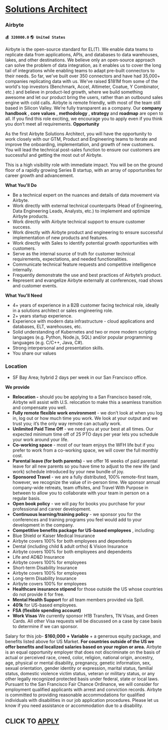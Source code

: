 # [Solutions Architect](https://www.remotewlb.com/apply/solutions-architect-73926)  
### Airbyte  
#### `💰 320000.0` `🌎 United States`  
Airbyte is the open-source standard for EL(T). We enable data teams to replicate data from applications, APIs, and databases to data warehouses, lakes, and other destinations. We believe only an open-source approach can solve the problem of data integration, as it enables us to cover the long tail of integrations while enabling teams to adapt pre-built connectors to their needs. So far, we've built over 350 connectors and have had 35,000+ companies replicating data with us. We've raised $181M from some of the world's top investors (Benchmark, Accel, Altimeter, Coatue, Y Combinator, etc.) and believe in product-led growth, where we build something awesome and let our product bring the users, rather than an outbound sales engine with cold calls. Airbyte is remote friendly, with most of the team still based in Silicon Valley. We’re fully transparent as a company. Our **company handbook** , **core values** , **methodology** , **strategy** and **roadmap** are open to all. If you find this
role exciting, we encourage you to apply even if you think you don’t meet all requirements. **Opportunity**

As the first Airbyte Solutions Architect, you will have the opportunity to work closely with our GTM, Product and Engineering teams to iterate and improve the onboarding, implementation, and growth of new customers. You will lead the technical post-sales function to ensure our customers are successful and getting the most out of Airbyte.

This is a high visibility role with immediate impact. You will be on the ground floor of a rapidly growing Series B startup, with an array of opportunities for career growth and advancement.

 **What You'll Do**

  * Be a technical expert on the nuances and details of data movement via Airbyte.
  * Work directly with external technical counterparts (Head of Engineering, Data Engineering Leads, Analysts, etc.) to implement and optimize Airbyte products.
  * Work directly with Airbyte technical support to ensure customer success.
  * Work directly with Airbyte product and engineering to ensure successful implementation of new products and features.
  * Work directly with Sales to identify potential growth opportunities with customers.
  * Serve as the internal source of truth for customer technical requirements, expectations, and needed functionalities.
  * Communicate technical feature requests and competitive intelligence internally.
  * Frequently demonstrate the use and best practices of Airbyte’s product.
  * Represent and evangelize Airbyte externally at conferences, road shows and customer events.

 **What You'll Need**

  * 4+ years of experience in a B2B customer facing technical role, ideally in a solutions architect or sales engineering role. 
  * 2+ years startup experience.
  * Experience with modern data infrastructure - cloud applications and databases, ELT, warehouses, etc.
  * Solid understanding of Kubernetes and two or more modern scripting languages (e.g. Python, Node.js, SQL) and/or popular programming languages (e.g. C/C++, Java, C#).
  * Strong interpersonal and presentation skills. 
  * You share our values

### Location

  * SF Bay Area; hybrid 2 days per week in our San Francisco office.

 **We provide**

  *  **Relocation -** should you be applying to a San Francisco based role, Airbyte will assist with U.S. relocation to make this a seamless transition and compensate you well.
  *  **Fully remote flexible work environment** \- we don’t look at when you log in, log out or how much time you work. We look at your output and we trust you; it’s the only way remote can actually work. 
  * **Unlimited Paid Time Off** \- we need you at your best at all times. Our expected minimum time off of 25 PTO days per year lets you schedule your work around your life.
  *  **Co-working space** \- most of our team enjoys the WFH life but if you prefer to work from a co-working space, we will cover the full monthly cost.
  *  **Parental leave (for both parents)** \- we offer 16 weeks of paid parental leave for all new parents so you have time to adjust to the new life (and work) schedule introduced by your new bundle of joy.
  *  **Sponsored Travel** \- we are a fully distributed, 100% remote-first team, however, we recognize the value of in-person time. We sponsor annual company-wide retreats, team offsites, and Travel With Purpose in between to allow you to collaborate with your team in person on a regular basis.
  *  **Open book policy** \- we will pay for books you purchase for your professional and career development. 
  * **Continuous learning/training policy** \- we sponsor you for the conferences and training programs you feel would add to your development in the company. 
  * **Competitive benefits package for US-based employees** , including:
  * Blue Shield or Kaiser Medical Insurance 
  * Airbyte covers 100% for both employees and dependents
  * Dental (including child & adult ortho) & Vision Insurance
  * Airbyte covers 100% for both employees and dependents
  * Life and AD&D Insurance
  * Airbyte covers 100% for employees
  * Short-term Disability Insurance 
  * Airbyte covers 100% for employees 
  * Long-term Disability Insurance
  * Airbyte covers 100% for employees
  *  **Healthcare insurance stipend** for those outside the US whose countries do not provide it for free.
  *  **Mental Health Support** for all team members provided via Spill.
  *  **401k** for US-based employees.
  *  **FSA (flexible spending account)**
  *  **Work Visas** We currently sponsor H1B Transfers, TN Visas, and Green Cards. All other Visa requests will be discussed on a case by case basis to determine if we can sponsor.

Salary for this job- **$160,000** **+** **Variable** \+ a generous equity package, and benefits listed above for US Market. **For countries outside of the US we offer benefits and localized salaries based on your region or area.** Airbyte is an equal opportunity employer that does not discriminate on the basis of actual or perceived race, creed, color, religion, national origin, ancestry, age, physical or mental disability, pregnancy, genetic information, sex, sexual orientation, gender identity or expression, marital status, familial status, domestic violence victim status, veteran or military status, or any other legally recognized protected basis under federal, state or local laws. Pursuant to the San Francisco Fair Chance Ordinance, we will consider for employment qualified applicants with arrest and conviction records. Airbyte is committed to providing reasonable accommodations for qualified individuals with disabilities in our job application procedures. Please let us know if you
need assistance or accommodation due to a disability.  
## CLICK TO [APPLY](https://www.remotewlb.com/apply/solutions-architect-73926)


